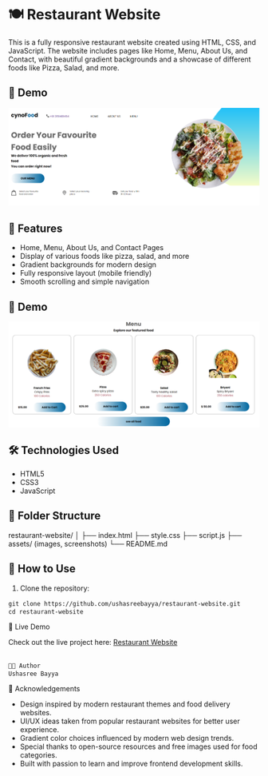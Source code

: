 # 🍽️ Restaurant Website

This is a fully responsive restaurant website created using HTML, CSS, and JavaScript. The website includes pages like Home, Menu, About Us, and Contact, with beautiful gradient backgrounds and a showcase of different foods like Pizza, Salad, and more.

## 📸 Demo

![Image1](assests/1.png)

## 🚀 Features

- Home, Menu, About Us, and Contact Pages
- Display of various foods like pizza, salad, and more
- Gradient backgrounds for modern design
- Fully responsive layout (mobile friendly)
- Smooth scrolling and simple navigation

## 📸 Demo

![Image2](assests/2.png)

## 🛠️ Technologies Used

- HTML5
- CSS3
- JavaScript

## 📂 Folder Structure

restaurant-website/
│
├── index.html
├── style.css
├── script.js
├── assets/ (images, screenshots)
└── README.md

## 📌 How to Use

1. Clone the repository:
```
git clone https://github.com/ushasreebayya/restaurant-website.git
cd restaurant-website

```

🔗 Live Demo  

Check out the live project here: [Restaurant Website](https://ushasree-bayya.github.io/Restaurant-Project/)

```

🧑‍💻 Author  
Ushasree Bayya

```
📝 Acknowledgements
- Design inspired by modern restaurant themes and food delivery websites.
- UI/UX ideas taken from popular restaurant websites for better user experience.
- Gradient color choices influenced by modern web design trends.
- Special thanks to open-source resources and free images used for food categories.
- Built with passion to learn and improve frontend development skills.



